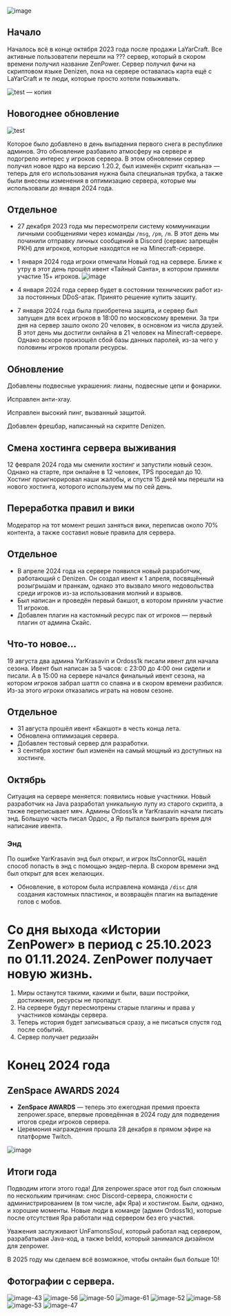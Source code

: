 ![image](https://github.com/user-attachments/assets/422a5cc9-09f9-4329-bd1b-0aee5d39472f)

## Начало
Началось всё в конце октября 2023 года после продажи LaYarCraft. Все активные пользователи перешли на ??? сервер, который в скором времени получил название ZenPower.
Сервер получил фичи на скриптовом языке Denizen, пока на сервере оставалась карта ещё с LaYarCraft и те люди, которые просто хотели повыживать.

![test — копия](https://github.com/user-attachments/assets/8a41b7db-fe64-4776-94af-30457eaff4bb)


## Новогоднее обновление
![test](https://github.com/user-attachments/assets/712dca93-d602-4712-bec6-c41d08d11c88)

Которое было добавлено в день выпадения первого снега в республике админов.
Это обновление разбавило атмосферу на сервере и подогрело интерес у игроков сервера.
В этом обновлении сервер получил новое ядро на версию 1.20.2, был изменён скрипт «кальна» — теперь для его использования нужна была специальная трубка, а также были внесены изменения в оптимизацию сервера, которые мы использовали до января 2024 года.

## Отдельное
- 27 декабря 2023 года мы пересмотрели систему коммуникации личными сообщениями через команды `/msg`, `/pm`, `/m`. В этот день мы починили отправку личных сообщений в Discord (сервис запрещён РКН) для игроков, которые находятся не на Minecraft-сервере.

- 1 января 2024 года игроки отмечали Новый год на сервере. Ближе к утру в этот день прошёл ивент «Тайный Санта», в котором приняли участие 15+ игроков.
![image](https://github.com/user-attachments/assets/2e265a11-1b66-4c69-bec7-ea9a0e286141)


- 4 января 2024 года сервер будет в состоянии технических работ из-за постоянных DDoS-атак. Принято решение купить защиту.

- 7 января 2024 года была приобретена защита, и сервер был запущен для всех игроков в 18:00 по московскому времени. За три дня на сервер зашло около 20 человек, в основном из числа друзей. В этот день мы достигли онлайна в 21 человек на Minecraft-сервере. Однако вскоре произошёл сбой базы данных паролей, из-за чего у половины игроков пропали ресурсы.

## Обновление
Добавлены подвесные украшения: лианы, подвесные цепи и фонарики.

Исправлен анти-xray.

Исправлен высокий пинг, вызванный защитой.

Добавлен фрешбар, написанный на скрипте Denizen.

## Смена хостинга сервера выживания
12 февраля 2024 года мы сменили хостинг и запустили новый сезон. Однако на старте, при онлайне в 12 человек, TPS проседал до 10. Хостинг проигнорировал наши жалобы, и спустя 15 дней мы перешли на нового хостинга, которого используем мы по сей день.

## Переработка правил и вики
Модератор на тот момент решил заняться вики, переписав около 70% контента, а также составил новые правила для сервера.

## Отдельное
- В апреле 2024 года на сервере появился новый разработчик, работающий с Denizen. Он создал ивент к 1 апреля, посвящённый розыгрышам и пранкам, однако это вызвало много недовольства среди игроков из-за использования молний и взрывов.
- Был написан и проведён первый бакшот, в котором приняли участие 11 игроков.
- Добавлен плагин на кастомный ресурс пак от игроков — первый плагин от админа Скайс.

## Что-то новое...
19 августа два админа YarKrasavin и Ordoss1k писали ивент для начала сезона. Ивент был написан за 5 часов: с 23:00 до 4:00 они сидели и писали. А в 15:00 на сервере начался финальный ивент сезона, на котором игроков забрал шаттл со спавна и в скором времени разбился. Из-за этого игроки отказались играть на новом сезоне.

## Отдельное 
- 31 августа прошёл ивент «Бакшот» в честь конца лета.
- Обновлена оптимизация сервера.
- Добавлен тестовый сервер для разработки.
- 3 сентября хостинг был изменён на самый мощный из доступных на хостинге.

## Октябрь
Ситуация на сервере меняется: появились новые участники. Новый разработчик на Java разработал уникальную лупу из старого скрипта, а также переписывает мяч. Админы Ordoss1k и YarKrasavin начали писать энд. Большую часть писал Ордос, а Яр пытался выиграть время для написание ивента.
### Энд

По ошибке YarKrasavin энд был открыт, и игрок ItsConnorGL нашёл способ попасть в энд с помощью эндер-перла. В скором времени энд был открыт для всех желающих.

- Обновление, в котором была исправлена команда `/disc` для создания кастомных пластинок, и возвращён плагин на выпадение голов с мобов.

# Со дня выхода «Истории ZenPower» в период с 25.10.2023 по 01.11.2024. ZenPower получает новую жизнь.
1. Миры останутся такими, какими и были, ваши постройки, достижения, ресурсы не пропадут.
2. На сервере будут пересмотрены старые плагины и права у участников команды сервера.
3. Теперь история будет записываться сразу, а не писаться спустя год после событий.
4. Сервер получает редизайн

# Конец 2024 года
## ZenSpace AWARDS 2024  
- **ZenSpace AWARDS** — теперь это ежегодная премия проекта zenpower.space, впервые проведённая в 2024 году для подведения итогов среди игроков сервера.  
- Церемония награждения прошла 28 декабря в прямом эфире на платформе Twitch.

![image](https://github.com/user-attachments/assets/4f56e207-4678-48fb-b7c2-f48f3a27e837)

## Итоги года
Подводим итоги этого года! Для zenpower.space этот год был сложным по нескольким причинам: снос Discord-сервера, сложности с администрированием (в том числе, афк Яра) и хостингом.  Были, однако, и хорошие моменты. Новые люди в команде (админ Ordoss1k), которые после отсутствия Яра работали над сервером без его участия.

Уважения заслуживают UnFamonsSoul, который работал над сервером, разрабатывая Java-код, а также beldd, который занимался дизайном для zenpower.

В 2025 году мы сделаем всё возможное, чтобы онлайн был больше 10!


## Фотографии с сервера.

![image-43](https://github.com/user-attachments/assets/ca0945d0-2f02-43fb-afe5-f42d830aec02)
![image-56](https://github.com/user-attachments/assets/52c6116e-6595-4a17-ae0a-72e5478c5422)
![image-50](https://github.com/user-attachments/assets/82d253bf-3502-4980-bdd8-df6bfffc3440)
![image-61](https://github.com/user-attachments/assets/8de83ee7-98a5-4198-8db9-37ff8113438b)
![image-52](https://github.com/user-attachments/assets/215b772b-4e18-4546-a227-9cd36c57f334)
![image-58](https://github.com/user-attachments/assets/8d2eec3a-71e9-4f57-878f-82a8d9ea3c6e)
![image-53](https://github.com/user-attachments/assets/7b28deec-42b7-4b84-ad6a-10930a9d5f86)
![image-47](https://github.com/user-attachments/assets/02ab3fe8-4e04-4411-a597-0220dcc51919)






